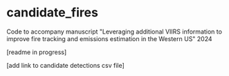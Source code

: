 # candidate_fires
Code to accompany manuscript "Leveraging additional VIIRS information to improve fire tracking and emissions estimation in the Western US" 2024

[readme in progress]

[add link to candidate detections csv file]
